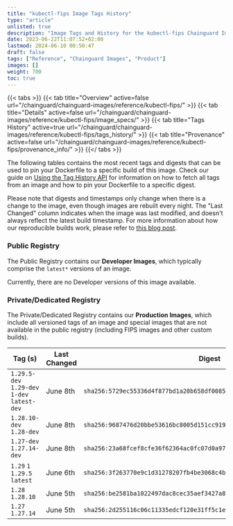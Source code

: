 ```yaml
---
title: "kubectl-fips Image Tags History"
type: "article"
unlisted: true
description: "Image Tags and History for the kubectl-fips Chainguard Image"
date: 2023-06-22T11:07:52+02:00
lastmod: 2024-06-10 00:50:47
draft: false
tags: ["Reference", "Chainguard Images", "Product"]
images: []
weight: 700
toc: true
---
```


{{< tabs >}}
{{< tab title="Overview" active=false url="/chainguard/chainguard-images/reference/kubectl-fips/" >}}
{{< tab title="Details" active=false url="/chainguard/chainguard-images/reference/kubectl-fips/image_specs/" >}}
{{< tab title="Tags History" active=true url="/chainguard/chainguard-images/reference/kubectl-fips/tags_history/" >}}
{{< tab title="Provenance" active=false url="/chainguard/chainguard-images/reference/kubectl-fips/provenance_info/" >}}
{{</ tabs >}}

The following tables contains the most recent tags and digests that can be used to pin your Dockerfile to a specific build of this image. Check our guide on [Using the Tag History API](/chainguard/chainguard-images/using-the-tag-history-api/) for information on how to fetch all tags from an image and how to pin your Dockerfile to a specific digest.

Please note that digests and timestamps only change when there is a change to the image, even though images are rebuilt every night. The "Last Changed" column indicates when the image was last modified, and doesn't always reflect the latest build timestamp. For more information about how our reproducible builds work, please refer to [this blog post](https://www.chainguard.dev/unchained/reproducing-chainguards-reproducible-image-builds).

### Public Registry
The Public Registry contains our **Developer Images**, which typically comprise the `latest*` versions of an image.

Currently, there are no Developer versions of this image available.

### Private/Dedicated Registry
The Private/Dedicated Registry contains our **Production Images**, which include all versioned tags of an image and special images that are not available in the public registry (including FIPS images and other custom builds).

| Tag (s)                                       | Last Changed | Digest                                                                    |
|-----------------------------------------------|--------------|---------------------------------------------------------------------------|
|  `1.29.5-dev` `1.29-dev` `1-dev` `latest-dev` | June 8th     | `sha256:5729ec55336d4f877bd1a20b658df00852f664125865d949af4a929ff155eb73` |
|  `1.28.10-dev` `1.28-dev`                     | June 8th     | `sha256:9687476d20bbe53616bc8005d151cc9190341c0227208b0399de7271ed463439` |
|  `1.27-dev` `1.27.14-dev`                     | June 8th     | `sha256:23a68fcef8cfe36f62364ac0fc07d0a97f74ede58122b62f443e93f923e99fd3` |
|  `1.29` `1` `1.29.5` `latest`                 | June 6th     | `sha256:3f263770e9c1d31278207fb4be3068c4b736ea9d570d4d08e740ea5e2ca49837` |
|  `1.28` `1.28.10`                             | June 5th     | `sha256:be2581ba1022497dac8cec35aef3427a88e0f17e52b8f4720897e971556675da` |
|  `1.27` `1.27.14`                             | June 5th     | `sha256:2d255116c06c11335edcf120e31ff5c1e62a3b8c1435c8702795742df375a091` |

